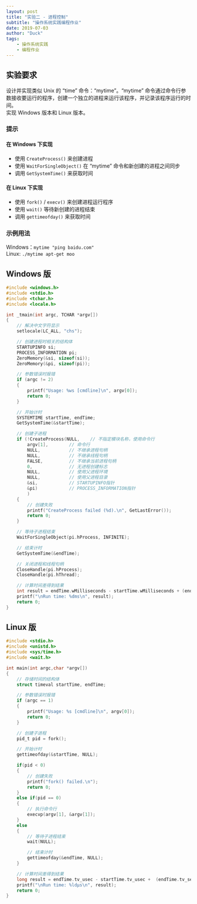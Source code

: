 ```yaml
---
layout: post
title: "实验二 - 进程控制"
subtitle: "操作系统实践编程作业"
date: 2019-07-03
author: "Duck"
tags:
    - 操作系统实践
    - 编程作业
---
```

## 实验要求
设计并实现类似 Unix 的 “time” 命令：“mytime”。“mytime” 命令通过命令行参数接收要运行的程序，创建一个独立的进程来运行该程序，并记录该程序运行的时间。  
实现 Windows 版本和 Linux 版本。

### 提示
#### 在 Windows 下实现
- 使用 `CreateProcess()` 来创建进程  
- 使用 `WaitForSingleObject()` 在 “mytime” 命令和新创建的进程之间同步  
- 调用 `GetSystemTime()` 来获取时间

#### 在 Linux 下实现
- 使用 `fork()` / `execv()` 来创建进程运行程序  
- 使用 `wait()` 等待新创建的进程结束  
- 调用 `gettimeofday()` 来获取时间

### 示例用法
Windows：`mytime "ping baidu.com"`  
Linux: `./mytime apt-get moo`

## Windows 版
```c
#include <windows.h>
#include <stdio.h>
#include <tchar.h>
#include <locale.h>

int _tmain(int argc, TCHAR *argv[])
{
	// 解决中文字符显示
	setlocale(LC_ALL, "chs");

	// 创建进程时相关的结构体
	STARTUPINFO si;
	PROCESS_INFORMATION pi;
	ZeroMemory(&si, sizeof(si));
	ZeroMemory(&pi, sizeof(pi));

	// 参数错误时报错
	if (argc != 2)
	{
		printf("Usage: %ws [cmdline]\n", argv[0]);
		return 0;
	}

	// 开始计时
	SYSTEMTIME startTime, endTime;
	GetSystemTime(&startTime);

	// 创建子进程
	if (!CreateProcess(NULL,	// 不指定模块名称，使用命令行
		argv[1],		// 命令行
		NULL,           // 不继承进程句柄
		NULL,           // 不继承线程句柄
		FALSE,          // 不继承当前进程句柄
		0,              // 无进程创建标志
		NULL,           // 使用父进程环境
		NULL,           // 使用父进程目录
		&si,            // STARTUPINFO指针
		&pi)			// PROCESS_INFORMATION指针
		)
	{
		// 创建失败
		printf("CreateProcess failed (%d).\n", GetLastError());
		return 0;
	}

	// 等待子进程结束
	WaitForSingleObject(pi.hProcess, INFINITE);

	// 结束计时
	GetSystemTime(&endTime);

	// 关闭进程和线程句柄
	CloseHandle(pi.hProcess);
	CloseHandle(pi.hThread);

	// 计算时间差得到结果
	int result = endTime.wMilliseconds - startTime.wMilliseconds + (endTime.wSecond - startTime.wSecond) * 1000 + (endTime.wMinute - startTime.wMinute) * 60000 + (endTime.wHour - startTime.wHour) * 3600000;
	printf("\nRun time: %dms\n", result);
	return 0;
}

```

## Linux 版
```c
#include <stdio.h>
#include <unistd.h>
#include <sys/time.h>
#include <wait.h>

int main(int argc,char *argv[])
{
    // 存储时间的结构体
    struct timeval startTime, endTime;

    // 参数错误时报错
    if (argc == 1)
    {
        printf("Usage: %s [cmdline]\n", argv[0]);
        return 0;
    }

    // 创建子进程
    pid_t pid = fork();

    // 开始计时
    gettimeofday(&startTime, NULL);

    if(pid < 0)
    {
        // 创建失败
        printf("fork() failed.\n");
        return 0;
    }
    else if(pid == 0)
    {
        // 执行命令行
        execvp(argv[1], &argv[1]);
    }
    else
    {
        // 等待子进程结束
        wait(NULL);

        // 结束计时
        gettimeofday(&endTime, NULL);
    }

    // 计算时间差得到结果
    long result = endTime.tv_usec - startTime.tv_usec +  (endTime.tv_sec - startTime.tv_sec) * 1000000;
    printf("\nRun time: %ldμs\n", result);
    return 0;
} 
```

